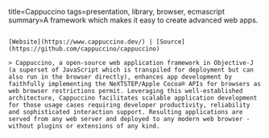 title=Cappuccino
tags=presentation, library, browser, ecmascript
summary=A framework which makes it easy to create advanced web apps.
~~~~~~

[Website](https://www.cappuccino.dev/) | [Source](https://github.com/cappuccino/cappuccino)

> Cappuccino, a open-source web application framework in Objective-J (a superset of JavaScript which is transpiled for deployment but can also run in the browser directly), enhances app development by faithfully implementing the NeXTSTEP/Apple Cocoa® APIs for browsers as web browser restrictions permit. Leveraging this well-established architecture, Cappuccino facilitates scalable application development for those usage cases requiring developer productivity, reliability and sophisticated interaction support. Resulting applications are served from any web server and deployed to any modern web browser - without plugins or extensions of any kind.
